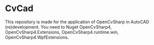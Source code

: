 # CvCad
This repository is made for the application of OpenCvSharp in AutoCAD (re)development.
You need to Nuget OpenCvSharp4, OpenCvSharp4.Extensions, OpenCvSharp4.runtime.win, OpenCvSharp4.WpfExtensions.
